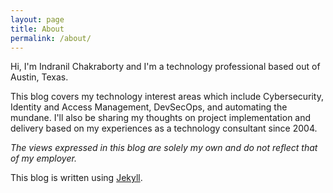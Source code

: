 ```yaml
---
layout: page
title: About
permalink: /about/
---
```


Hi, I'm Indranil Chakraborty and I'm a technology professional based out of Austin, Texas. 

This blog covers my technology interest areas which include Cybersecurity, Identity and Access Management, DevSecOps, and automating the mundane. I'll also be sharing my thoughts on project implementation and delivery based on my experiences as a technology consultant since 2004.

_The views expressed in this blog are solely my own and do not reflect that of my employer._

This blog is written using [Jekyll](https://github.com/jekyll). 
